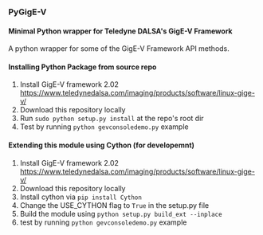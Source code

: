 ### PyGigE-V

#### Minimal Python wrapper for Teledyne DALSA's GigE-V Framework
A python wrapper for some of the GigE-V Framework API methods.

#### Installing Python Package from source repo
1.  Install GigE-V framework 2.02 https://www.teledynedalsa.com/imaging/products/software/linux-gige-v/
2.  Download this repository locally
3.  Run `sudo python setup.py install` at the repo's root dir
4.  Test by running `python gevconsoledemo.py` example

#### Extending this module using Cython (for developemnt) 
1.  Install GigE-V framework 2.02 https://www.teledynedalsa.com/imaging/products/software/linux-gige-v/
2.  Download this repository locally
3.  Install cython via `pip install Cython`
4.  Change the USE_CYTHON flag to `True` in the setup.py file
5.  Build the module using `python setup.py build_ext --inplace`
6.  test by running `python gevconsoledemo.py` example